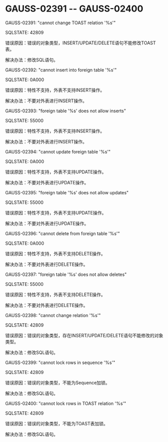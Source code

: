 # GAUSS-02391 -- GAUSS-02400<a name="ZH-CN_TOPIC_0302072968"></a>

GAUSS-02391: "cannot change TOAST relation '%s'"

SQLSTATE: 42809

错误原因：错误的对象类型，INSERT/UPDATE/DELETE语句不能修改TOAST表。

解决办法：修改SQL语句。

GAUSS-02392: "cannot insert into foreign table '%s'"

SQLSTATE: 0A000

错误原因：特性不支持，外表不支持INSERT操作。

解决办法：不要对外表进行INSERT操作。

GAUSS-02393: "foreign table '%s' does not allow inserts"

SQLSTATE: 55000

错误原因：特性不支持，外表不支持INSERT操作。

解决办法：不要对外表进行INSERT操作。

GAUSS-02394: "cannot update foreign table '%s'"

SQLSTATE: 0A000

错误原因：特性不支持，外表不支持UPDATE操作。

解决办法：不要对外表进行UPDATE操作。

GAUSS-02395: "foreign table '%s' does not allow updates"

SQLSTATE: 55000

错误原因：特性不支持，外表不支持UPDATE操作。

解决办法：不要对外表进行UPDATE操作。

GAUSS-02396: "cannot delete from foreign table '%s'"

SQLSTATE: 0A000

错误原因：特性不支持，外表不支持DELETE操作。

解决办法：不要对外表进行DELETE操作。

GAUSS-02397: "foreign table '%s' does not allow deletes"

SQLSTATE: 55000

错误原因：特性不支持，外表不支持DELETE操作。

解决办法：不要对外表进行DELETE操作。

GAUSS-02398: "cannot change relation '%s'"

SQLSTATE: 42809

错误原因：错误的对象类型，存在INSERT/UPDATE/DELETE语句不能修改的对象类型。

解决办法：修改SQL语句。

GAUSS-02399: "cannot lock rows in sequence '%s'"

SQLSTATE: 42809

错误原因：错误的对象类型，不能为Sequence加锁。

解决办法：修改SQL语句。

GAUSS-02400: "cannot lock rows in TOAST relation '%s'"

SQLSTATE: 42809

错误原因：错误的对象类型，不能为TOAST表加锁。

解决办法：修改SQL语句。
